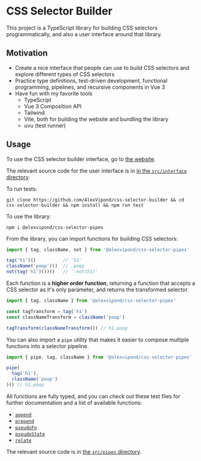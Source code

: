 # CSS Selector Builder

This project is a TypeScript library for building CSS selectors programmatically, and also a user interface around that library.


## Motivation

- Create a nice interface that people can use to build CSS selectors and explore different types of CSS selectors
- Practice type definitions, test-driven development, functional programming, pipelines, and recursive components in Vue 3
- Have fun with my favorite tools
  - TypeScript
  - Vue 3 Composition API
  - Tailwind
  - Vite, both for building the website and bundling the library
  - uvu (test runner)


## Usage

To use the CSS selector builder interface, go to [the website](https://css-selector-builder.netlify.app).

The relevant source code for the user interface is in [in the `src/interface` directory](https://github.com/AlexVipond/css-selector-builder/tree/main/src/interface).

To run tests:

```shell
git clone https://github.com/AlexVipond/css-selector-builder && cd css-selector-builder && npm install && npm run test
```

To use the library:

```shell
npm i @alexvipond/css-selector-pipes
```

From the library, you can import functions for building CSS selectors:

```ts
import { tag, className, not } from '@alexvipond/css-selector-pipes'

tag('h1')()          // 'h1'
className('poop')()  // .poop
not(tag('h1')())()   // ':not(h1)'
```

Each function is a **higher order function**, returning a function that accepts a CSS selector as it's only parameter, and returns the transformed selector.

```js
import { tag, className } from '@alexvipond/css-selector-pipes'

const tagTransform = tag('h1')
const classNameTransform = className('poop')

tagTransform(classNameTransform()) // h1.poop
```

You can also import a `pipe` utility that makes it easier to compose multiple functions into a selector pipeline.

```js
import { pipe, tag, className } from '@alexvipond/css-selector-pipes'

pipe(
  tag('h1'),
  className('poop')
)() // h1.poop
```

All functions are fully typed, and you can check out these test files for further documentation and a list of available functions:

- [`append`](https://github.com/AlexVipond/css-selector-builder/blob/main/tests/node/append.test.ts)
- [`prepend`](https://github.com/AlexVipond/css-selector-builder/blob/main/tests/node/prepend.test.ts)
- [`pseudoFn`](https://github.com/AlexVipond/css-selector-builder/blob/main/tests/node/pseudoFn.test.ts)
- [`pseudoState`](https://github.com/AlexVipond/css-selector-builder/blob/main/tests/node/pseudoState.test.ts)
- [`relate`](https://github.com/AlexVipond/css-selector-builder/blob/main/tests/node/relate.test.ts)

The relevant source code is in [the `src/pipes` directory](https://github.com/AlexVipond/css-selector-builder/tree/main/src/pipes).
